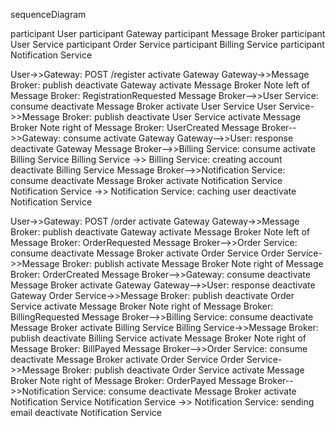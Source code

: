 sequenceDiagram

participant User
participant Gateway
participant Message Broker
participant User Service
participant Order Service
participant Billing Service
participant Notification Service

User->>Gateway: POST /register
activate Gateway
Gateway->>Message Broker: publish
deactivate Gateway
activate Message Broker
Note left of Message Broker: RegistrationRequested
Message Broker-->>User Service: consume
deactivate Message Broker
activate User Service
User Service->>Message Broker: publish
deactivate User Service
activate Message Broker
Note right of Message Broker: UserCreated
Message Broker-->>Gateway: consume
activate Gateway
Gateway-->>User: response
deactivate Gateway
Message Broker-->>Billing Service: consume
activate Billing Service
Billing Service ->> Billing Service: creating account
deactivate Billing Service
Message Broker-->>Notification Service: consume
deactivate Message Broker
activate Notification Service
Notification Service ->> Notification Service: caching user
deactivate Notification Service

User->>Gateway: POST /order
activate Gateway
Gateway->>Message Broker: publish
deactivate Gateway
activate Message Broker
Note left of Message Broker: OrderRequested
Message Broker-->>Order Service: consume
deactivate Message Broker
activate Order Service
Order Service->>Message Broker: publish
activate Message Broker
Note right of Message Broker: OrderCreated
Message Broker-->>Gateway: consume
deactivate Message Broker
activate Gateway
Gateway-->>User: response
deactivate Gateway
Order Service->>Message Broker: publish
deactivate Order Service
activate Message Broker
Note right of Message Broker: BillingRequested
Message Broker-->>Billing Service: consume
deactivate Message Broker
activate Billing Service
Billing Service->>Message Broker: publish
deactivate Billing Service
activate Message Broker
Note right of Message Broker: BillPayed
Message Broker-->>Order Service: consume
deactivate Message Broker
activate Order Service
Order Service->>Message Broker: publish
deactivate Order Service
activate Message Broker
Note right of Message Broker: OrderPayed
Message Broker-->>Notification Service: consume
deactivate Message Broker
activate Notification Service
Notification Service ->> Notification Service: sending email
deactivate Notification Service

